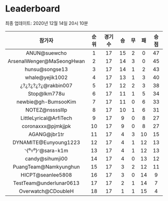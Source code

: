 # Leaderboard
최종 업데이트: 2020년 12월 14일 20시 10분




| 참가자 | 순위 | 경기수 | 승 | 무 | 패 | 승점 |
|:---:|:---:|:---:|:---:|:---:|:---:|:---:|
| ANUN@suewcho | 1 | 17 | 15 | 2 | 0 | 47 |
| ArsenalWenger@MaSeongHwan | 2 | 17 | 14 | 3 | 0 | 45 |
| hunsu@songse13 | 3 | 17 | 14 | 1 | 2 | 43 |
| whale@yejik1002 | 4 | 17 | 13 | 1 | 3 | 40 |
| ¿?¿?¿?¿?¿@rakbin007 | 5 | 17 | 12 | 2 | 3 | 38 |
| Stop@lkm778u | 6 | 17 | 11 | 1 | 5 | 34 |
| newbie@gh-BumsooKim | 7 | 17 | 11 | 0 | 6 | 33 |
| NOTEZ@nsssslllp | 8 | 17 | 10 | 1 | 6 | 31 |
| LittleLyrical@ArfiTech | 9 | 17 | 9 | 0 | 8 | 27 |
| coronaxxx@pjmkjjpk | 10 | 17 | 9 | 0 | 8 | 27 |
| AGANG@jbr1tr | 11 | 17 | 4 | 3 | 10 | 15 |
| DYNAMITE@Eunyoung1223 | 12 | 17 | 4 | 1 | 12 | 13 |
| ◝(⁰▿⁰)◜@sara-k1m | 13 | 17 | 4 | 1 | 12 | 13 |
| candy@sihumji00 | 14 | 17 | 4 | 0 | 13 | 12 |
| PuangTeam@Namkyunghun | 15 | 17 | 3 | 2 | 12 | 11 |
| HICPT@seanlee5808 | 16 | 17 | 3 | 0 | 14 | 9 |
| TestTeam@underlunar0613 | 17 | 17 | 2 | 1 | 14 | 7 |
| Overwatch@CDoubleH | 18 | 17 | 1 | 1 | 15 | 4 |